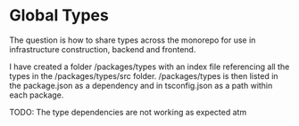 # Global Types

The question is how to share types across the monorepo for use in infrastructure construction, backend and frontend.

I have created a folder /packages/types with an index file referencing all the types in the /packages/types/src folder.  /packages/types is then listed in the package.json as a dependency and in tsconfig.json as a path within each package.  

TODO:  The type dependencies are not working as expected atm

